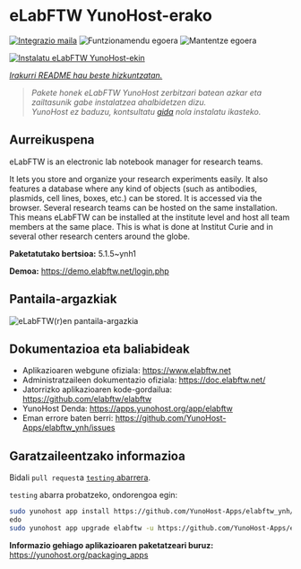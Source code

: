 <!--
Ohart ongi: README hau automatikoki sortu da <https://github.com/YunoHost/apps/tree/master/tools/readme_generator>ri esker
EZ editatu eskuz.
-->

# eLabFTW YunoHost-erako

[![Integrazio maila](https://dash.yunohost.org/integration/elabftw.svg)](https://ci-apps.yunohost.org/ci/apps/elabftw/) ![Funtzionamendu egoera](https://ci-apps.yunohost.org/ci/badges/elabftw.status.svg) ![Mantentze egoera](https://ci-apps.yunohost.org/ci/badges/elabftw.maintain.svg)

[![Instalatu eLabFTW YunoHost-ekin](https://install-app.yunohost.org/install-with-yunohost.svg)](https://install-app.yunohost.org/?app=elabftw)

*[Irakurri README hau beste hizkuntzatan.](./ALL_README.md)*

> *Pakete honek eLabFTW YunoHost zerbitzari batean azkar eta zailtasunik gabe instalatzea ahalbidetzen dizu.*  
> *YunoHost ez baduzu, kontsultatu [gida](https://yunohost.org/install) nola instalatu ikasteko.*

## Aurreikuspena

eLabFTW is an electronic lab notebook manager for research teams.

It lets you store and organize your research experiments easily. It also features a database where any kind of objects (such as antibodies, plasmids, cell lines, boxes, etc.) can be stored. It is accessed via the browser. Several research teams can be hosted on the same installation. This means eLabFTW can be installed at the institute level and host all team members at the same place. This is what is done at Institut Curie and in several other research centers around the globe.

**Paketatutako bertsioa:** 5.1.5~ynh1

**Demoa:** <https://demo.elabftw.net/login.php>

## Pantaila-argazkiak

![eLabFTW(r)en pantaila-argazkia](./doc/screenshots/screen-1.jpg)

## Dokumentazioa eta baliabideak

- Aplikazioaren webgune ofiziala: <https://www.elabftw.net>
- Administratzaileen dokumentazio ofiziala: <https://doc.elabftw.net/>
- Jatorrizko aplikazioaren kode-gordailua: <https://github.com/elabftw/elabftw>
- YunoHost Denda: <https://apps.yunohost.org/app/elabftw>
- Eman errore baten berri: <https://github.com/YunoHost-Apps/elabftw_ynh/issues>

## Garatzaileentzako informazioa

Bidali `pull request`a [`testing` abarrera](https://github.com/YunoHost-Apps/elabftw_ynh/tree/testing).

`testing` abarra probatzeko, ondorengoa egin:

```bash
sudo yunohost app install https://github.com/YunoHost-Apps/elabftw_ynh/tree/testing --debug
edo
sudo yunohost app upgrade elabftw -u https://github.com/YunoHost-Apps/elabftw_ynh/tree/testing --debug
```

**Informazio gehiago aplikazioaren paketatzeari buruz:** <https://yunohost.org/packaging_apps>
